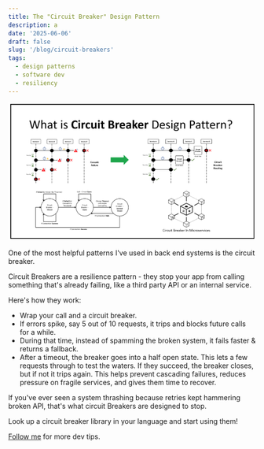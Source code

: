 ```yaml
---
title: The "Circuit Breaker" Design Pattern
description: a
date: '2025-06-06'
draft: false
slug: '/blog/circuit-breakers'
tags:
  - design patterns
  - software dev
  - resiliency
---
```


![Circuit Breaker](./circuit_breaker.png)

One of the most helpful patterns I've used in back end systems is the circuit breaker.

Circuit Breakers are a resilience pattern - they stop your app from calling something that's already failing, like a third party API or an internal service.

Here's how they work:
- Wrap your call and a circuit breaker.
- If errors spike, say 5 out of 10 requests, it trips and blocks future calls for a while.
- During that time, instead of spamming the broken system, it fails faster & returns a fallback.
- After a timeout, the breaker goes into a half open state. This lets a few requests through to test the waters. If they succeed, the breaker closes, but if not it trips again.
This helps prevent cascading failures, reduces pressure on fragile services, and gives them time to recover.

If you've ever seen a system thrashing because retries kept hammering broken API, that's what circuit Breakers are designed to stop.

Look up a circuit breaker library in your language and start using them!

[Follow me](https://www.linkedin.com/in/john-pratt787/) for more dev tips.
